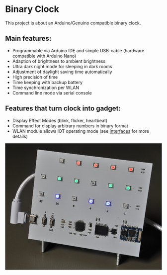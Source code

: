 # Binary Clock
This project is about an Arduino/Genuino compatible binary clock.

## Main features:
 * Programmable via Arduino IDE and simple USB-cable (hardware compatible with Arduino Nano)
 * Adaption of brightness to ambient brightness
 * Ultra dark night mode for sleeping in dark rooms
 * Adjustment of daylight saving time automatically
 * High precision of time
 * Time keeping with backup battery
 * Time synchronization per WLAN
 * Command line mode via serial console

## Features that turn clock into gadget:
 * Display Effect Modes (blink, flicker, heartbeat)
 * Command for display arbitrary numbers in binary format
 * WLAN module allows IOT operating mode (see [Interfaces](Interfaces.md) for more details)
 
![picture of binary clock](picture.jpg)
